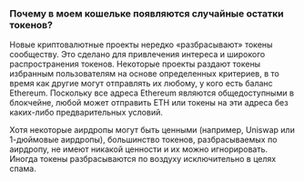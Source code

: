 ### Почему в моем кошельке появляются случайные остатки токенов?

Новые криптовалютные проекты нередко «разбрасывают» токены сообществу. Это сделано для привлечения интереса и широкого распространения токенов. Некоторые проекты раздают токены избранным пользователям на основе определенных критериев, в то время как другие могут отправлять их любому, у кого есть баланс Ethereum. Поскольку все адреса Ethereum являются общедоступными в блокчейне, любой может отправить ETH или токены на эти адреса без каких-либо предварительных условий.

Хотя некоторые аирдропы могут быть ценными (например, Uniswap или 1-дюймовые аирдропы), большинство токенов, разбрасываемых по аирдропу, не имеют никакой ценности и их можно игнорировать. Иногда токены разбрасываются по воздуху исключительно в целях спама.